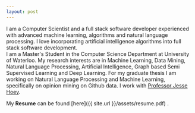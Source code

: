 ```yaml
---
layout: post
---
```



I am a Computer Scientist and a full stack software developer experienced with advanced 
machine learning, algorithms and natural language processing. I love incorporating artificial intelligence algorithms into full stack software development.
<br>
I am a Master's Student in the Computer Science Department at University of Waterloo. My research interests are in Machine Learning, Data Mining, Natural Language Processing, Artificial Intelligence, Graph based Semi Supervised Learning and Deep Learning. For my graduate thesis I am working on  Natural Language Processing and Machine Learning, specifically on opinion mining on Github data. I work with [Professor Jesse Hoey](https://cs.uwaterloo.ca/~jhoey/).
 
 
My **Resume** can be found  [here]({{ site.url }}/assets/resume.pdf) .

 

 
